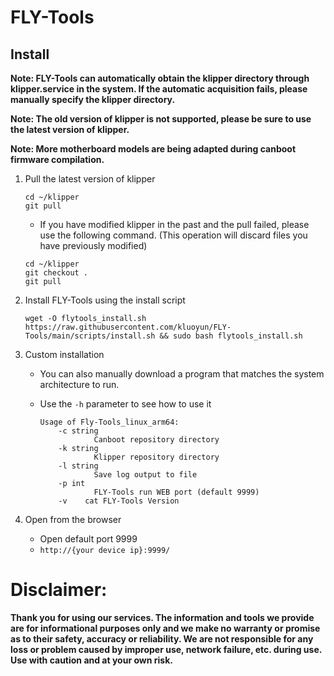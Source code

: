# FLY-Tools

## Install

**Note: FLY-Tools can automatically obtain the klipper directory through klipper.service in the system. If the automatic acquisition fails, please manually specify the klipper directory.**

**Note: The old version of klipper is not supported, please be sure to use the latest version of klipper.**

**Note: More motherboard models are being adapted during canboot firmware compilation.**

1. Pull the latest version of klipper

    ```
    cd ~/klipper
    git pull
    ```
    
    * If you have modified klipper in the past and the pull failed, please use the following command. (This operation will discard files you have previously modified)
  
    ```
    cd ~/klipper
    git checkout .
    git pull
    ```
      
2. Install FLY-Tools using the install script

    ```
    wget -O flytools_install.sh https://raw.githubusercontent.com/kluoyun/FLY-Tools/main/scripts/install.sh && sudo bash flytools_install.sh
    ```

      
3. Custom installation

    * You can also manually download a program that matches the system architecture to run.
    * Use the `-h` parameter to see how to use it

        ```
        Usage of Fly-Tools_linux_arm64:
            -c string
                    Canboot repository directory
            -k string
                    Klipper repository directory
            -l string
                    Save log output to file
            -p int
                    FLY-Tools run WEB port (default 9999)
            -v    cat FLY-Tools Version
        ```

4. Open from the browser

    * Open default port 9999
    * `http://{your device ip}:9999/`

# Disclaimer:

**Thank you for using our services. The information and tools we provide are for informational purposes only and we make no warranty or promise as to their safety, accuracy or reliability. We are not responsible for any loss or problem caused by improper use, network failure, etc. during use. Use with caution and at your own risk.**
